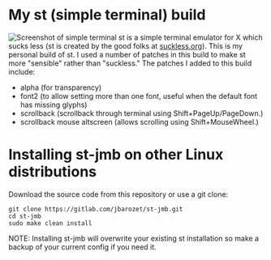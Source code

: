 # My st (simple terminal) build

![Screenshot of simple terminal](https://gitlab.com/dwt1/dotfiles/raw/master/.screenshots/dotfiles11.png) 
st is a simple terminal emulator for X which sucks less (st is created by the good folks at [suckless.org](https://suckless.org)).  This is my personal build of st.  I used a number of patches in this build to make st more "sensible" rather than "suckless."  The patches I added to this build include:
+ alpha (for transparency)
+ font2 (to allow setting more than one font, useful when the default font has missing glyphs)
+ scrollback (scrollback through terminal using Shift+PageUp/PageDown.)
+ scrollback mouse altscreen (allows scrolling using Shift+MouseWheel.)


# Installing st-jmb on other Linux distributions

Download the source code from this repository or use a git clone:

	git clone https://gitlab.com/jbarozet/st-jmb.git
	cd st-jmb
    sudo make clean install
	
NOTE: Installing st-jmb will overwrite your existing st installation so make a backup of your current config if you need it.
